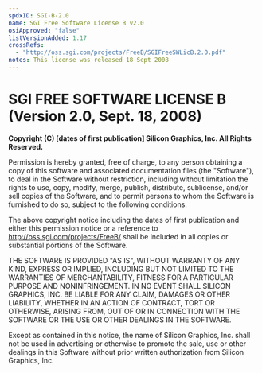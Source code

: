 ```yaml
---
spdxID: SGI-B-2.0
name: SGI Free Software License B v2.0
osiApproved: "false"
listVersionAdded: 1.17
crossRefs: 
  - "http://oss.sgi.com/projects/FreeB/SGIFreeSWLicB.2.0.pdf"
notes: This license was released 18 Sept 2008
---
```


# SGI FREE SOFTWARE LICENSE B (Version 2.0, Sept. 18, 2008)

**Copyright (C) [dates of first publication] Silicon Graphics, Inc. All Rights Reserved.**

Permission is hereby granted, free of charge, to any person obtaining a copy of this software and associated documentation files (the "Software"), to deal in the Software without restriction, including without limitation the rights to use, copy, modify, merge, publish, distribute, sublicense, and/or sell copies of the Software, and to permit persons to whom the Software is furnished to do so, subject to the following conditions:

The above copyright notice including the dates of first publication and either this permission notice or a reference to http://oss.sgi.com/projects/FreeB/ shall be included in all copies or substantial portions of the Software.

THE SOFTWARE IS PROVIDED "AS IS", WITHOUT WARRANTY OF ANY KIND, EXPRESS OR IMPLIED, INCLUDING BUT NOT LIMITED TO THE WARRANTIES OF MERCHANTABILITY, FITNESS FOR A PARTICULAR PURPOSE AND NONINFRINGEMENT. IN NO EVENT SHALL SILICON GRAPHICS, INC. BE LIABLE FOR ANY CLAIM, DAMAGES OR OTHER LIABILITY, WHETHER IN AN ACTION OF CONTRACT, TORT OR OTHERWISE, ARISING FROM, OUT OF OR IN CONNECTION WITH THE SOFTWARE OR THE USE OR OTHER DEALINGS IN THE SOFTWARE.

Except as contained in this notice, the name of Silicon Graphics, Inc. shall not be used in advertising or otherwise to promote the sale, use or other dealings in this Software without prior written authorization from Silicon Graphics, Inc.
